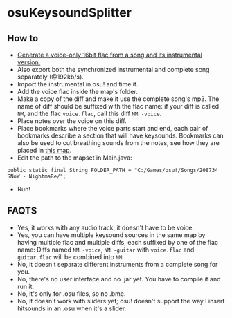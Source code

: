  osuKeysoundSplitter
===================

## How to

* [Generate a voice-only 16bit flac from a song and its instrumental version.](http://www.howtogeek.com/61250/how-to-isolate-and-save-vocals-from-music-tracks-using-audacity/)
* Also export both the synchronized instrumental and complete song separately (@192kb/s).
* Import the instrumental in osu! and time it.
* Add the voice flac inside the map's folder.
* Make a copy of the diff and make it use the complete song's mp3. The name of diff should be suffixed with the flac name: if your diff is called `NM`, and the flac `voice.flac`, call this diff `NM -voice`.
* Place notes over the voice on this diff.
* Place bookmarks where the voice parts start and end, each pair of bookmarks describe a section that will have keysounds. Bookmarks can also be used to cut breathing sounds from the notes, see how they are placed in [this map](https://osu.ppy.sh/s/208734).
* Edit the path to the mapset in Main.java:
```
public static final String FOLDER_PATH = "C:/Games/osu!/Songs/208734 SNoW - NightmaRe/";
```
* Run!

## FAQTS

 * Yes, it works with any audio track, it doesn't have to be voice.
 * Yes, you can have multiple keysound sources in the same map by having multiple flac and multiple diffs, each suffixed by one of the flac name: Diffs named `NM -voice`, `NM -guitar` with `voice.flac` and `guitar.flac` will be combined into `NM`.
 * No, it doesn't separate different instruments from a complete song for you.
 * No, there's no user interface and no .jar yet. You have to compile it and run it.
 * No, it's only for .osu files, so no .bme.
 * No, it doesn't work with sliders yet; osu! doesn't support the way I insert hitsounds in an .osu when it's a slider.